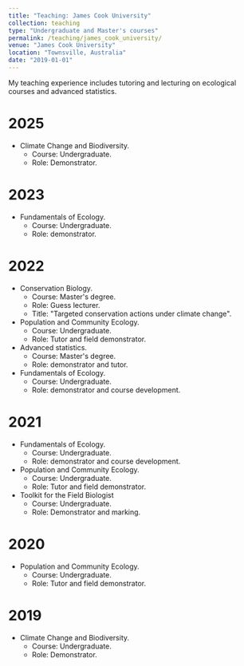 ```yaml
---
title: "Teaching: James Cook University"
collection: teaching
type: "Undergraduate and Master's courses"
permalink: /teaching/james_cook_university/
venue: "James Cook University"
location: "Townsville, Australia"
date: "2019-01-01"
---
```



My teaching experience includes tutoring and lecturing on ecological courses and advanced statistics.

2025
======
- Climate Change and Biodiversity. 
  - Course: Undergraduate. 
  - Role: Demonstrator.

2023
======
- Fundamentals of Ecology.
  - Course: Undergraduate.
  - Role: demonstrator.
 
2022
======
- Conservation Biology. 
  - Course: Master's degree. 
  - Role: Guess lecturer. 
  - Title: "Targeted conservation actions under climate change".
- Population and Community Ecology. 
  - Course: Undergraduate. 
  - Role: Tutor and field demonstrator.
- Advanced statistics. 
  - Course: Master's degree. 
  - Role: demonstrator and tutor.
- Fundamentals of Ecology.
  - Course: Undergraduate.
  - Role: demonstrator and course development.

2021
======
- Fundamentals of Ecology.
  - Course: Undergraduate.
  - Role: demonstrator and course development.
- Population and Community Ecology. 
  - Course: Undergraduate. 
  - Role: Tutor and field demonstrator.
- Toolkit for the Field Biologist
  - Course: Undergraduate.
  - Role: Demonstrator and marking. 

2020
======
- Population and Community Ecology. 
  - Course: Undergraduate. 
  - Role: Tutor and field demonstrator.

2019
======
- Climate Change and Biodiversity. 
  - Course: Undergraduate. 
  - Role: Demonstrator.

